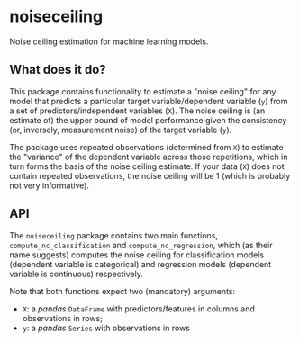 # noiseceiling
Noise ceiling estimation for machine learning models.

## What does it do?
This package contains functionality to estimate a "noise ceiling" for any model that predicts a particular target variable/dependent variable (`y`) from a set of predictors/independent variables (`X`). The noise ceiling is (an estimate of) the upper bound of model performance given the consistency (or, inversely, measurement noise) of the target variable (`y`).

The package uses repeated observations (determined from `X`) to estimate the "variance" of the dependent variable across those repetitions, which in turn forms the basis of the noise ceiling estimate. If your data (`X`) does not contain repeated observations, the noise ceiling will be 1 (which is probably not very informative). 

## API
The `noiseceiling` package contains two main functions, `compute_nc_classification` and `compute_nc_regression`, which (as their name suggests) computes the noise ceiling for classification models (dependent variable is categorical) and regression models (dependent variable is continuous) respectively.

Note that both functions expect two (mandatory) arguments:

* `X`: a *pandas* `DataFrame` with predictors/features in columns and observations in rows;
* `y`: a *pandas* `Series` with observations in rows
